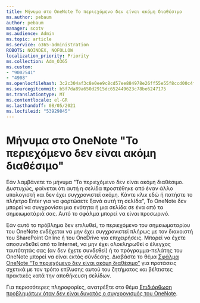 ```yaml
---
title: Μήνυμα στο OneNote Το περιεχόμενο δεν είναι ακόμη διαθέσιμο
ms.author: pebaum
author: pebaum
manager: scotv
ms.audience: Admin
ms.topic: article
ms.service: o365-administration
ROBOTS: NOINDEX, NOFOLLOW
localization_priority: Priority
ms.collection: Adm_O365
ms.custom:
- "9002541"
- "4908"
ms.openlocfilehash: 3c2c304af3c8e0ee9c8cd57ee884978e26ff55e55f8ccd00c4f72966186fcd3b
ms.sourcegitcommit: b5f7da89a650d2915dc652449623c78be6247175
ms.translationtype: MT
ms.contentlocale: el-GR
ms.lasthandoff: 08/05/2021
ms.locfileid: "53929845"
---
```

# <a name="content-not-yet-available-message-in-onenote"></a>Μήνυμα στο OneNote "Το περιεχόμενο δεν είναι ακόμη διαθέσιμο"

Εάν λαμβάνετε το μήνυμα "Το περιεχόμενο δεν είναι ακόμη διαθέσιμο. Δυστυχώς, φαίνεται ότι αυτή η σελίδα προστέθηκε από έναν άλλο υπολογιστή και δεν έχει συγχρονιστεί ακόμη. Κάντε κλικ εδώ ή πατήστε το πλήκτρο Enter για να φορτώσετε ξανά αυτή τη σελίδα", Το OneNote δεν μπορεί να συγχρονίσει μια ενότητα ή μια σελίδα σε ένα από τα σημειωματάριά σας. Αυτό το σφάλμα μπορεί να είναι προσωρινό.

Εάν αυτό το πρόβλημα δεν επιλυθεί, το περιεχόμενο του σημειωματαρίου του OneNote ενδέχεται να μην έχει συγχρονιστεί πλήρως με τον διακοιστή του SharePoint Online ή του OneDrive για επιχειρήσεις. Μπορεί να έχετε αποσυνδεθεί από το Internet, να μην έχει ολοκληρωθεί ο έλεγχος ταυτότητάς σας (αν δεν έχετε συνδεθεί) ή το πρόγραμμα-πελάτης του OneNote μπορεί να είναι εκτός σύνδεσης. Διαβάστε το θέμα [Σφάλμα OneNote “Το περιεχόμενο δεν είναι ακόμη διαθέσιμο”](https://docs.microsoft.com/office/troubleshoot/onenote/onenote-error-content-not-yet-available) για προτάσεις σχετικά με τον τρόπο επίλυσης αυτού του ζητήματος και βέλτιστες πρακτικές κατά την αποθήκευση σελίδων.

Για περισσότερες πληροφορίες, ανατρέξτε στο θέμα [Επιδιόρθωση προβλημάτων όταν δεν είναι δυνατός ο συγχρονισμός του OneNote](https://support.office.com/article/Fix-issues-when-you-can-t-sync-OneNote-299495ef-66d1-448f-90c1-b785a6968d45).
